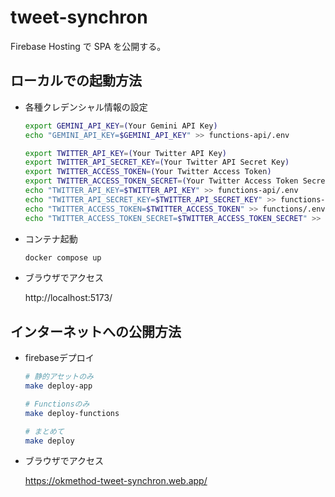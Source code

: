 # tweet-synchron

Firebase Hosting で SPA を公開する。

## ローカルでの起動方法

- 各種クレデンシャル情報の設定

  ```sh
  export GEMINI_API_KEY=(Your Gemini API Key)
  echo "GEMINI_API_KEY=$GEMINI_API_KEY" >> functions-api/.env

  export TWITTER_API_KEY=(Your Twitter API Key)
  export TWITTER_API_SECRET_KEY=(Your Twitter API Secret Key)
  export TWITTER_ACCESS_TOKEN=(Your Twitter Access Token)
  export TWITTER_ACCESS_TOKEN_SECRET=(Your Twitter Access Token Secret)
  echo "TWITTER_API_KEY=$TWITTER_API_KEY" >> functions-api/.env
  echo "TWITTER_API_SECRET_KEY=$TWITTER_API_SECRET_KEY" >> functions-api/.env
  echo "TWITTER_ACCESS_TOKEN=$TWITTER_ACCESS_TOKEN" >> functions/.env
  echo "TWITTER_ACCESS_TOKEN_SECRET=$TWITTER_ACCESS_TOKEN_SECRET" >> functions-api/.env
  ```

- コンテナ起動

  ```sh
  docker compose up
  ```

- ブラウザでアクセス

  http://localhost:5173/

## インターネットへの公開方法

- firebaseデプロイ

  ```sh
  # 静的アセットのみ
  make deploy-app

  # Functionsのみ
  make deploy-functions

  # まとめて
  make deploy
  ```

- ブラウザでアクセス

  https://okmethod-tweet-synchron.web.app/
